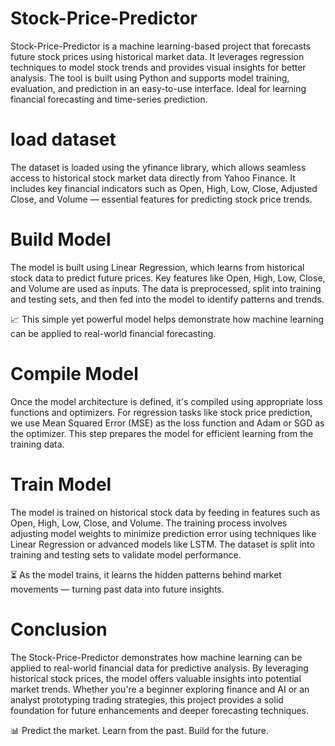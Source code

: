 # Stock-Price-Predictor
Stock-Price-Predictor is a machine learning-based project that forecasts future stock prices using historical market data. It leverages regression techniques to model stock trends and provides visual insights for better analysis. The tool is built using Python and supports model training, evaluation, and prediction in an easy-to-use interface. Ideal for learning financial forecasting and time-series prediction.

# load dataset
The dataset is loaded using the yfinance library, which allows seamless access to historical stock market data directly from Yahoo Finance. It includes key financial indicators such as Open, High, Low, Close, Adjusted Close, and Volume — essential features for predicting stock price trends.

# Build Model
The model is built using Linear Regression, which learns from historical stock data to predict future prices. Key features like Open, High, Low, Close, and Volume are used as inputs. The data is preprocessed, split into training and testing sets, and then fed into the model to identify patterns and trends.

📈 This simple yet powerful model helps demonstrate how machine learning can be applied to real-world financial forecasting.

# Compile Model
Once the model architecture is defined, it's compiled using appropriate loss functions and optimizers. For regression tasks like stock price prediction, we use Mean Squared Error (MSE) as the loss function and Adam or SGD as the optimizer. This step prepares the model for efficient learning from the training data.

# Train Model
The model is trained on historical stock data by feeding in features such as Open, High, Low, Close, and Volume. The training process involves adjusting model weights to minimize prediction error using techniques like Linear Regression or advanced models like LSTM. The dataset is split into training and testing sets to validate model performance.

⏳ As the model trains, it learns the hidden patterns behind market movements — turning past data into future insights.

# Conclusion
The Stock-Price-Predictor demonstrates how machine learning can be applied to real-world financial data for predictive analysis. By leveraging historical stock prices, the model offers valuable insights into potential market trends. Whether you're a beginner exploring finance and AI or an analyst prototyping trading strategies, this project provides a solid foundation for future enhancements and deeper forecasting techniques.

📊 Predict the market. Learn from the past. Build for the future.

